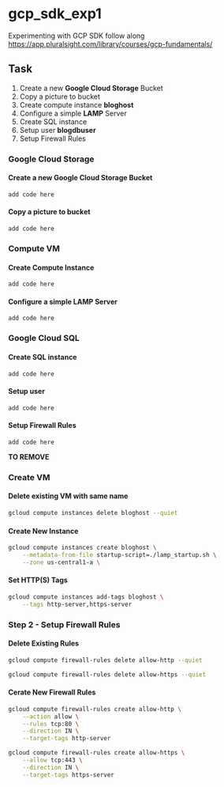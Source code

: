 # gcp_sdk_exp1
Experimenting with GCP SDK follow along https://app.pluralsight.com/library/courses/gcp-fundamentals/ 

## Task
1. Create a new **Google Cloud Storage** Bucket
1. Copy a picture to bucket
1. Create compute instance **bloghost**
1. Configure a simple **LAMP** Server
1. Create SQL instance
1. Setup user **blogdbuser**
1. Setup Firewall Rules 

### Google Cloud Storage
#### Create a new Google Cloud Storage Bucket

```
add code here
```

#### Copy a picture to bucket

```
add code here
```


### Compute VM
#### Create Compute Instance

```
add code here
```

#### Configure a simple **LAMP** Server

```
add code here
```


### Google Cloud SQL
#### Create SQL instance

```
add code here
```

#### Setup user 

```
add code here
```

#### Setup Firewall Rules 

```
add code here
```


__TO REMOVE__ 

### Create VM
#### Delete existing VM with same name

```bash
gcloud compute instances delete bloghost --quiet
```

#### Create New Instance 

```bash
gcloud compute instances create bloghost \
    --metadata-from-file startup-script=./lamp_startup.sh \
    --zone us-central1-a \
```

#### Set  HTTP(S) Tags

```bash
gcloud compute instances add-tags bloghost \
    --tags http-server,https-server
```

### Step 2 - Setup Firewall Rules

#### Delete Existing Rules

```bash
gcloud compute firewall-rules delete allow-http --quiet
```

```bash
gcloud compute firewall-rules delete allow-https --quiet
```

#### Cerate New Firewall Rules

```bash
gcloud compute firewall-rules create allow-http \
    --action allow \
    --rules tcp:80 \
    --direction IN \
    --target-tags http-server
```

```bash
gcloud compute firewall-rules create allow-https \
    --allow tcp:443 \
    --direction IN \
    --target-tags https-server
```
